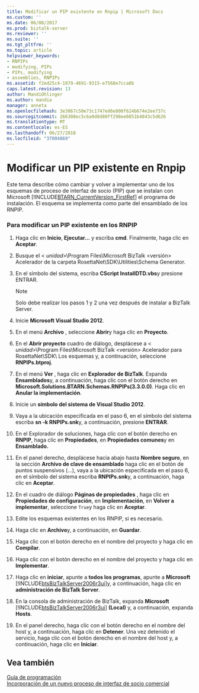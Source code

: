 ```yaml
---
title: Modificar un PIP existente en Rnpip | Microsoft Docs
ms.custom: ''
ms.date: 06/08/2017
ms.prod: biztalk-server
ms.reviewer: ''
ms.suite: ''
ms.tgt_pltfrm: ''
ms.topic: article
helpviewer_keywords:
- RNPIPs
- modifying, PIPs
- PIPs, modifying
- assemblies, RNPIPs
ms.assetid: f2ed25c4-1979-4691-9315-e7568e7cca8b
caps.latest.revision: 13
author: MandiOhlinger
ms.author: mandia
manager: anneta
ms.openlocfilehash: 3e3867c50e73c1747ed6e800f624b674e2ee737c
ms.sourcegitcommit: 266308ec5c6a9d8d80ff298ee6051b4843c5d626
ms.translationtype: MT
ms.contentlocale: es-ES
ms.lasthandoff: 06/27/2018
ms.locfileid: "37004869"
---
```

# <a name="modifying-an-existing-pip-in-rnpips"></a>Modificar un PIP existente en Rnpip
Este tema describe cómo cambiar y volver a implementar uno de los esquemas de proceso de interfaz de socio (PIP) que se instalan con Microsoft [!INCLUDE[BTARN_CurrentVersion_FirstRef](../../includes/btarn-currentversion-firstref-md.md)] el programa de instalación. El esquema se implementa como parte del ensamblado de los RNPIP.  
  
### <a name="to-modify-an-existing-pip-in-rnpips"></a>Para modificar un PIP existente en los RNPIP  
  
1. Haga clic en **Inicio**, **Ejecutar…** y escriba **cmd**. Finalmente, haga clic en **Aceptar**.  
  
2. Busque el \< *unidad*\>\Program Files\Microsoft BizTalk \<versión\> Acelerador de la carpeta RosettaNet\SDK\Utilities\Schema Generator.  
  
3. En el símbolo del sistema, escriba **CScript InstallDTD.vbs**y presione ENTRAR.  
  
   > [!NOTE]
   >  Solo debe realizar los pasos 1 y 2 una vez después de instalar a BizTalk Server.  
  
4. Inicie **Microsoft Visual Studio 2012**.  
  
5. En el menú **Archivo** , seleccione **Abrir**y haga clic en **Proyecto**.  
  
6. En el **Abrir proyecto** cuadro de diálogo, desplácese a \< *unidad*\>\Program Files\Microsoft BizTalk \<versión\> Acelerador para RosettaNet\SDK\ Los esquemas y, a continuación, seleccione **RNPIPs.btproj**.  
  
7. En el menú **Ver** , haga clic en **Explorador de BizTalk**. Expanda **Ensamblados**y, a continuación, haga clic con el botón derecho en **Microsoft.Solutions.BTARN.Schemas.RNPIPs(3.3.0.0)**. Haga clic en **Anular la implementación**.  
  
8. Inicie un **símbolo del sistema de Visual Studio 2012**.  
  
9. Vaya a la ubicación especificada en el paso 6, en el símbolo del sistema escriba **sn -k RNPIPs.snk**y, a continuación, presione **ENTRAR**.  
  
10. En el Explorador de soluciones, haga clic con el botón derecho en **RNPIP**, haga clic en **Propiedades**, en **Propiedades comunes**y en **Ensamblado.**  
  
11. En el panel derecho, desplácese hacia abajo hasta **Nombre seguro**, en la sección **Archivo de clave de ensamblado** haga clic en el botón de puntos suspensivos (...), vaya a la ubicación especificada en el paso 6, en el símbolo del sistema escriba **RNPIPs.snk**y, a continuación, haga clic en **Aceptar**.  
  
12. En el cuadro de diálogo **Páginas de propiedades** , haga clic en **Propiedades de configuración**, en **Implementación**, en **Volver a implementar**, seleccione `True`y haga clic en **Aceptar**.  
  
13. Edite los esquemas existentes en los RNPIP, si es necesario.  
  
14. Haga clic en **Archivo**y, a continuación, en **Guardar**.  
  
15. Haga clic con el botón derecho en el nombre del proyecto y haga clic en **Compilar**.  
  
16. Haga clic con el botón derecho en el nombre del proyecto y haga clic en **Implementar**.  
  
17. Haga clic en **iniciar**, apunte a **todos los programas**, apunte a **Microsoft** [!INCLUDE[btsBizTalkServer2006r3ui](../../includes/btsbiztalkserver2006r3ui-md.md)]y, a continuación, haga clic en **administración de BizTalk Server**.  
  
18. En la consola de administración de BizTalk, expanda **Microsoft** [!INCLUDE[btsBizTalkServer2006r3ui](../../includes/btsbiztalkserver2006r3ui-md.md)] **(Local)** y, a continuación, expanda **Hosts**.  
  
19. En el panel derecho, haga clic con el botón derecho en el nombre del host y, a continuación, haga clic en **Detener**. Una vez detenido el servicio, haga clic con el botón derecho en el nombre del host y, a continuación, haga clic en **Iniciar**.  
  
## <a name="see-also"></a>Vea también  
 [Guía de programación](../../adapters-and-accelerators/accelerator-rosettanet/programming-guide2.md)   
 [Incorporación de un nuevo proceso de interfaz de socio comercial](../../adapters-and-accelerators/accelerator-rosettanet/incorporating-a-new-partner-interface-process.md)